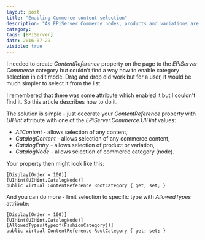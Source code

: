 ```yaml
---
layout: post
title: "Enabling Commerce content selection"
description: "As EPiServer Commerce nodes, products and variations are EPiServer content, it is possible to create properties with content references to these. But by default EPiServer do not allow commerce content selection in edit mode."
category:
tags: [EPiServer]
date: 2016-07-29
visible: true
---
```


I needed to create _ContentReference_ property on the page to the _EPiServer Commerce_ category but couldn't find a way how to enable category selection in edit mode. Drag and drop did work but for a user, it would be much simpler to select it from the list.

I remembered that there was some attribute which enabled it but I couldn't find it. So this article describes how to do it.

The solution is simple - just decorate your _ContentReference_ property with _UIHint_ attribute with one of the _EPiServer.Commerce.UIHint_ values:
- _AllContent_ - allows selection of any content,
- _CatalogContent_ - allows selection of any commerce content,
- _CatalogEntry_ - allows selection of product or variation,
- _CatalogNode_ - allows selection of commerce category (node).

Your property then might look like this:

```
[Display(Order = 100)]
[UIHint(UIHint.CatalogNode)]
public virtual ContentReference RootCategory { get; set; }
```

And you can do more - limit selection to specific type with _AllowedTypes_ attribute:

```
[Display(Order = 100)]
[UIHint(UIHint.CatalogNode)]
[AllowedTypes(typeof(FashionCategory))]
public virtual ContentReference RootCategory { get; set; }
```
